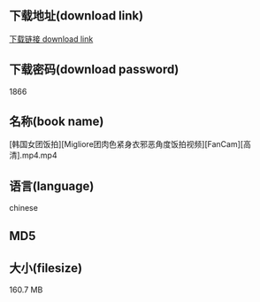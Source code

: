 ## 下载地址(download link)
[下载链接 download link](https://voluble-croquembouche-d321dc.netlify.app/?s=%5B%E9%9F%A9%E5%9B%BD%E5%A5%B3%E5%9B%A2%E9%A5%AD%E6%8B%8D%5D%5BMigliore%E5%9B%A2%E8%82%89%E8%89%B2%E7%B4%A7%E8%BA%AB%E8%A1%A3%E9%82%AA%E6%81%B6%E8%A7%92%E5%BA%A6%E9%A5%AD%E6%8B%8D%E8%A7%86%E9%A2%91%5D%5BFanCam%5D%5B%E9%AB%98%E6%B8%85%5D.mp4)

## 下载密码(download password)
1866

## 名称(book name)
[韩国女团饭拍][Migliore团肉色紧身衣邪恶角度饭拍视频][FanCam][高清].mp4.mp4

## 语言(language)
chinese

## MD5


## 大小(filesize)
160.7 MB
